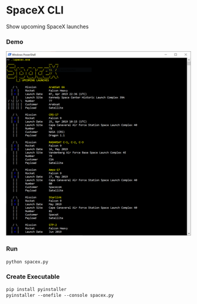 # SpaceX CLI

Show upcoming SpaceX launches

### Demo

<img src="/assets/powershell.PNG" alt="Demo">

### Run
```
python spacex.py
```

### Create Executable

```
pip install pyinstaller
pyinstaller --onefile --console spacex.py
```